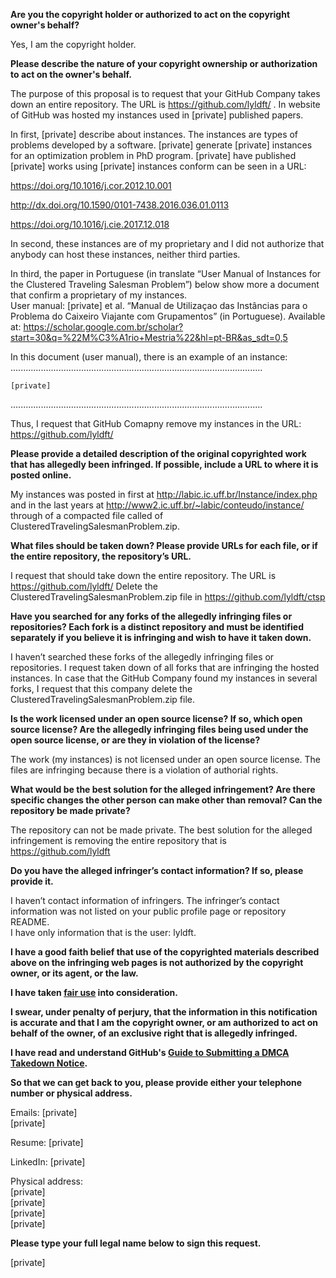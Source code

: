 **Are you the copyright holder or authorized to act on the copyright owner's behalf?**

Yes, I am the copyright holder.

**Please describe the nature of your copyright ownership or authorization to act on the owner's behalf.**

The purpose of this proposal is to request that your GitHub Company takes down an entire repository. The URL is https://github.com/lyldft/ . In website of GitHub was hosted my instances used in [private] published papers.

In first, [private] describe about instances. The instances are types of problems developed by a software. [private] generate [private] instances for an optimization problem in PhD program. [private] have published [private] works using [private] instances conform can be seen in a URL:

https://doi.org/10.1016/j.cor.2012.10.001

http://dx.doi.org/10.1590/0101-7438.2016.036.01.0113

https://doi.org/10.1016/j.cie.2017.12.018

In second, these instances are of my proprietary and I did not authorize that anybody can host these instances, neither third parties.

In third, the paper in Portuguese (in translate “User Manual of Instances for the Clustered Traveling Salesman Problem”) below show more a document that confirm a proprietary of my instances.  
User manual: [private] et al. “Manual de Utilizaçao das Instâncias para o Problema do Caixeiro Viajante com Grupamentos” (in Portuguese). Available at: https://scholar.google.com.br/scholar?start=30&q=%22M%C3%A1rio+Mestria%22&hl=pt-BR&as_sdt=0,5

In this document (user manual), there is an example of an instance:  
....................................................................................................  
```
[private]
```
....................................................................................................

Thus, I request that GitHub Comapny remove my instances in the URL: https://github.com/lyldft/

**Please provide a detailed description of the original copyrighted work that has allegedly been infringed. If possible, include a URL to where it is posted online.**

My instances was posted in first at http://labic.ic.uff.br/Instance/index.php and in the last years at http://www2.ic.uff.br/~labic/conteudo/instance/ through of a compacted file called of ClusteredTravelingSalesmanProblem.zip.

**What files should be taken down? Please provide URLs for each file, or if the entire repository, the repository’s URL.**

I request that should take down the entire repository. The URL is https://github.com/lyldft/
Delete the ClusteredTravelingSalesmanProblem.zip file in https://github.com/lyldft/ctsp

**Have you searched for any forks of the allegedly infringing files or repositories? Each fork is a distinct repository and must be identified separately if you believe it is infringing and wish to have it taken down.**

I haven’t searched these forks of the allegedly infringing files or repositories. I request taken down of all forks that are infringing the hosted instances. In case that the GitHub Company found my instances in several forks, I request that this company delete the ClusteredTravelingSalesmanProblem.zip file.

**Is the work licensed under an open source license? If so, which open source license? Are the allegedly infringing files being used under the open source license, or are they in violation of the license?**

The work (my instances) is not licensed under an open source license. The files are infringing because there is a violation of authorial rights.

**What would be the best solution for the alleged infringement? Are there specific changes the other person can make other than removal? Can the repository be made private?**

The repository can not be made private. The best solution for the alleged infringement is removing the entire repository that is https://github.com/lyldft

**Do you have the alleged infringer’s contact information? If so, please provide it.**

I haven’t contact information of infringers. The infringer’s contact information was not listed on your public profile page or repository README.  
I have only information that is the user: lyldft.

**I have a good faith belief that use of the copyrighted materials described above on the infringing web pages is not authorized by the copyright owner, or its agent, or the law.**

**I have taken <a href="https://www.lumendatabase.org/topics/22">fair use</a> into consideration.**

**I swear, under penalty of perjury, that the information in this notification is accurate and that I am the copyright owner, or am authorized to act on behalf of the owner, of an exclusive right that is allegedly infringed.**

**I have read and understand GitHub's <a href="https://docs.github.com/articles/guide-to-submitting-a-dmca-takedown-notice/">Guide to Submitting a DMCA Takedown Notice</a>.**

**So that we can get back to you, please provide either your telephone number or physical address.**

Emails: [private]  
[private]

Resume: [private]

LinkedIn: [private]

Physical address:  
[private]  
[private]  
[private]  
[private]

**Please type your full legal name below to sign this request.**

[private]
